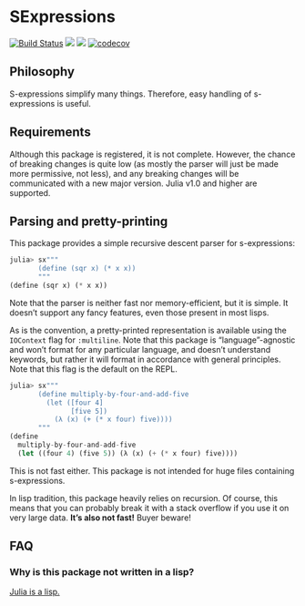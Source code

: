 # SExpressions

[![Build Status](https://travis-ci.org/TotalVerb/SExpressions.jl.svg?branch=master)](https://travis-ci.org/TotalVerb/SExpressions.jl)
[![](https://img.shields.io/badge/docs-stable-blue.svg)](https://wafy.me/SExpressions.jl/stable)
[![](https://img.shields.io/badge/docs-latest-blue.svg)](https://wafy.me/SExpressions.jl/latest)
[![codecov](https://codecov.io/gh/TotalVerb/SExpressions.jl/branch/master/graph/badge.svg)](https://codecov.io/gh/TotalVerb/SExpressions.jl)

## Philosophy

S-expressions simplify many things. Therefore, easy handling of s-expressions is useful.

## Requirements

Although this package is registered, it is not complete. However, the chance of breaking
changes is quite low (as mostly the parser will just be made more permissive, not less), and
any breaking changes will be communicated with a new major version. Julia v1.0 and higher
are supported.

## Parsing and pretty-printing

This package provides a simple recursive descent parser for s-expressions:

```julia
julia> sx"""
       (define (sqr x) (* x x))
       """
(define (sqr x) (* x x))
```

Note that the parser is neither fast nor memory-efficient, but it is simple. It doesn’t
support any fancy features, even those present in most lisps.

As is the convention, a pretty-printed representation is available using the `IOContext`
flag for `:multiline`. Note that this package is “language”-agnostic and won’t format for
any particular language, and doesn’t understand keywords, but rather it will format in
accordance with general principles. Note that this flag is the default on the REPL.

```julia
julia> sx"""
       (define multiply-by-four-and-add-five
         (let ([four 4]
               [five 5])
           (λ (x) (+ (* x four) five))))
       """
(define
  multiply-by-four-and-add-five
  (let ((four 4) (five 5)) (λ (x) (+ (* x four) five))))
```

This is not fast either. This package is not intended for huge files containing
s-expressions.

In lisp tradition, this package heavily relies on recursion. Of course, this means that you
can probably break it with a stack overflow if you use it on very large data. **It’s also
not fast!** Buyer beware!

## FAQ

### Why is this package not written in a lisp?

[Julia is a lisp.](https://www.youtube.com/watch?v=dK3zRXhrFZY)
